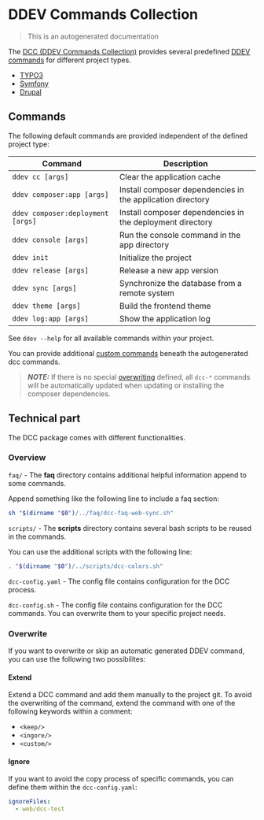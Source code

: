 DDEV Commands Collection
========================

> This is an autogenerated documentation

The [DCC (DDEV Commands Collection)](https://github.com/jackd248/ddev-commands-collection) provides several predefined [DDEV commands](https://ddev.readthedocs.io/en/stable/users/cli-usage/) for different project types.

- [TYPO3](https://github.com/jackd248/ddev-commands-collection/tree/master/src/CommandsCollection/typo3)
- [Symfony](https://github.com/jackd248/ddev-commands-collection/tree/master/src/CommandsCollection/symfony)
- [Drupal](https://github.com/jackd248/ddev-commands-collection/tree/master/src/CommandsCollection/drupal)

## Commands

The following default commands are provided independent of the defined project type:

| Command                           | Description                                                |
|-----------------------------------|------------------------------------------------------------|
| `ddev cc [args]`                  | Clear the application cache                                |
| `ddev composer:app [args]`        | Install composer dependencies in the application directory |
| `ddev composer:deployment [args]` | Install composer dependencies in the deployment directory  |
| `ddev console [args]`             | Run the console command in the app directory               |
| `ddev init`                       | Initialize the project                                     |
| `ddev release [args]`             | Release a new app version                                  |
| `ddev sync [args]`                | Synchronize the database from a remote system              |
| `ddev theme [args]`               | Build the frontend theme                                   |
| `ddev log:app [args]`             | Show the application log                                   |

See `ddev --help` for all available commands within your project.

You can provide additional [custom commands](https://ddev.readthedocs.io/en/stable/users/extend/custom-commands/) beneath the autogenerated dcc commands.

> **_NOTE:_** If there is no special [overwriting](#overwrite) defined, all `dcc-*` commands will be automatically updated when updating or installing the composer dependencies.

## Technical part

The DCC package comes with different functionalities.

### Overview

`faq/` - The __faq__ directory contains additional helpful information append to some commands.

Append something like the following line to include a faq section:

```bash
sh "$(dirname "$0")/../faq/dcc-faq-web-sync.sh"
```

`scripts/` - The __scripts__ directory contains several bash scripts to be reused in the commands.

You can use the additional scripts with the following line:

```bash
. "$(dirname "$0")/../scripts/dcc-colors.sh"
```

`dcc-config.yaml` - The config file contains configuration for the DCC process.

`dcc-config.sh` - The config file contains configuration for the DCC commands. You can overwrite them to your specific project needs. 

<a name="overwrite"></a>
### Overwrite

If you want to overwrite or skip an automatic generated DDEV command, you can use the following two possibilites:

#### Extend

Extend a DCC command and add them manually to the project git. To avoid the overwriting of the command, extend the command with one of the following keywords within a comment:

- `<keep/>`
- `<ingore/>`
- `<custom/>`

#### Ignore

If you want to avoid the copy process of specific commands, you can define them within the `dcc-config.yaml`:

```yaml
ignoreFiles:
  - web/dcc-test
```